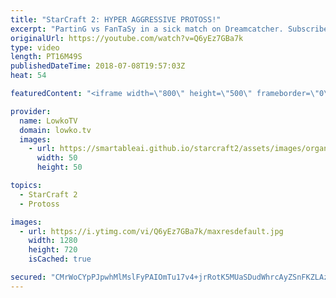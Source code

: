 ```yaml
---
title: "StarCraft 2: HYPER AGGRESSIVE PROTOSS!"
excerpt: "PartinG vs FanTaSy in a sick match on Dreamcatcher. Subscribe for more videos: http://lowko.tv/youtube Solar vs INnoVation: https://goo.gl/gVzpyJ  Usually the Terran players are the ones in charge of the pace of Terran vs Protoss. However, in this game PartinG takes charge from beginning to the very"
originalUrl: https://youtube.com/watch?v=Q6yEz7GBa7k
type: video
length: PT16M49S
publishedDateTime: 2018-07-08T19:57:03Z
heat: 54

featuredContent: "<iframe width=\"800\" height=\"500\" frameborder=\"0\" src=\"https://www.youtube.com/embed/Q6yEz7GBa7k\" allow=\"accelerometer; autoplay; encrypted-media; gyroscope; picture-in-picture\" allowfullscreen></iframe>"

provider:
  name: LowkoTV
  domain: lowko.tv
  images:
    - url: https://smartableai.github.io/starcraft2/assets/images/organizations/lowko.tv-50x50.jpg
      width: 50
      height: 50

topics:
  - StarCraft 2
  - Protoss

images:
  - url: https://i.ytimg.com/vi/Q6yEz7GBa7k/maxresdefault.jpg
    width: 1280
    height: 720
    isCached: true

secured: "CMrWoCYpPJpwhMlMslFyPAIOmTu17v4+jrRotK5MUaSDudWhrcAyZSnFKZLAzWZTkgSwmxvn3bMDVLL2VwYhx20lXcq7H5HtVrB6Aw03HyR+WN0RDlmXQ+bKAAZFTl3POkJhuwp7uWrTR0Lcz3bvDexUXnTrRH1neCRDsci4s1+TcMzcxx0kf5wLFTBKqw3fl1JGeDXOENRWNuaJjKTh5hocjP/2YrtgAuD35zgkPgHPR52x3b0MxiWww2okszfpS8eF27il3KusLjEuwjFAe7F8n0PxcovOVgGHZZKkSQ6g5HiKl5YfIUkd7TOiW+cQOFbp4eqLlZJT2+lQolYruBcwcogGO7tK/koAMvdOOFbj3CipoO6L55Zrx+f3wa6TRuxlQ7YBAYNeDaSftrxoQti+Qwy5cCZjJCFQluuKkGYOlqHEKQHnFyw1avKwuhP3;Wf5FvCh4ZisYBMnmkd7avA=="
---
```



